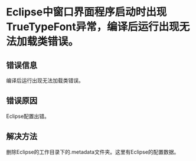 # Eclipse中窗口界面程序启动时出现TrueTypeFont异常，编译后运行出现无法加载类错误。
## 错误信息
编译后运行出现无法加载类错误。
## 错误原因
Eclipse配置出错。
## 解决方法
删除Eclipse的工作目录下的.metadata文件夹。这里有Eclipse的配置数据。